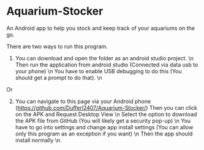 # Aquarium-Stocker
An Android app to help you stock and keep track of your aquariums on the go.

There are two ways to run this program.

1. You can download and open the folder as an android studio project. \n
    Then run the application from android studio (Connected via data usb to your phone) \n
    You have to enable USB debugging to do this (You should get a prompt to do that). \n

Or

2. You can navigate to this page via your Android phone (https://github.com/Dufferl2407/Aquarium-Stocker/)
    Then you can click on the APK and Request Desktop View \n
    Select the option to download the APK file from GitHub (You will likely get a security pop-up) \n
    You have to go into settings and change app install settings (You can allow only this program as an exception if you want) \n
    Then the app should install normally \n
    


